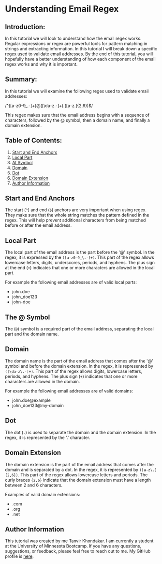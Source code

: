 # Understanding Email Regex

## Introduction:

In this tutorial we will look to understand how the email regex works. Regular expressions or regex are powerful tools for pattern matching in strings and extracting information. In this tutorial I will break down a specific regex used to validate email addresses. By the end of this tutorial, you will hopefully have a better understanding of how each component of the email regex works and why it is important.

## Summary:

In this tutorial we will examine the following regex used to validate email addresses:

/^([a-z0-9_\.-]+)@([\da-z\.-]+)\.([a-z\.]{2,6})$/

This regex makes sure that the email address begins with a sequence of characters, followed by the @ symbol, then a domain name, and finally a domain extension.

## Table of Contents:

1. [Start and End Anchors](#start-end-anchors)
2. [Local Part](#local-part)
3. [At Symbol](#at-symbol)
4. [Domain](#domain)
5. [Dot](#dot)
6. [Domain Extension](#domain-extension)
7. [Author Information](#author-information)

## Start and End Anchors <a name="start-end-anchors"></a>

The start (`^`) and end (`$`) anchors are very important when using regex. They make sure that the whole string matches the pattern defined in the regex. This will help prevent additional characters from being matched before or after the email address.

## Local Part <a name="local-part"></a>

The local part of the email address is the part before the '@' symbol. In the regex, it is expressed by the `([a-z0-9_\.-]+)`. This part of the regex allows lowercase letters, digits, underscores, periods, and hyphens. The plus sign at the end (`+`) indicates that one or more characters are allowed in the local part.

For example the following email addresses are of valid local parts:

- john.doe
- john_doe123
- john-doe

## The @ Symbol <a name="at-symbol"></a>

The (`@`) symbol is a required part of the email address, separating the local part and the domain name.

## Domain <a name="domain"></a>

The domain name is the part of the email address that comes after the '@' symbol and before the domain extension. In the regex, it is represented by `([\da-z\.-]+)`. This part of the regex allows digits, lowercase letters, periods, and hyphens. The plus sign (`+`) indicates that one or more characters are allowed in the domain.

For example the following email addresses are of valid domains:

- john.doe@example
- john_doe123@my-domain

## Dot <a name="dot"></a>

The dot (`.`) is used to separate the domain and the domain extension. In the regex, it is represented by the '.' character.

## Domain Extension <a name="domain-extension"></a>

The domain extension is the part of the email address that comes after the domain and is separated by a dot. In the regex, it is represented by `([a-z\.]{2,6})`. This part of the regex allows lowercase letters and periods. The curly braces `{2,6}` indicate that the domain extension must have a length between 2 and 6 characters.

Examples of valid domain extensions:

- .com
- .org
- .net

## Author Information <a name="author-information"></a>

This tutorial was created by me Tanvir Khondakar. I am currently a student at the University of Minnesota Bootcamp. If you have any questions, suggestions, or feedback, please feel free to reach out to me. My GitHub profile is [here](https://github.com/tanvirkhon).
